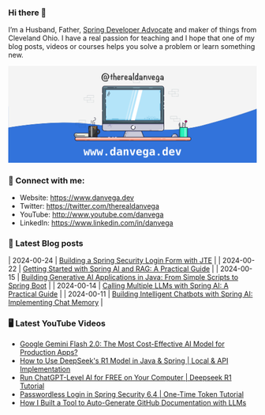 ### Hi there 👋

I’m a Husband, Father, [Spring Developer Advocate](https://tanzu.vmware.com/developer/advocates/) and maker of things from Cleveland Ohio. I have a real passion for teaching and I hope that one of my blog posts, videos or courses helps you solve a problem or learn something new.

![Profile Header](./github_profile_header.png)

### 🤝 Connect with me:

- Website: https://www.danvega.dev
- Twitter: https://twitter.com/therealdanvega
- YouTube: http://www.youtube.com/danvega
- LinkedIn: https://www.linkedin.com/in/danvega

### 📝 Latest Blog posts

<!-- BLOG-POST-LIST:START -->
| 2024-00-24 | [Building a Spring Security Login Form with JTE](https://www.danvega.dev$link) |
| 2024-00-22 | [Getting Started with Spring AI and RAG: A Practical Guide](https://www.danvega.dev$link) |
| 2024-00-15 | [Building Generative AI Applications in Java: From Simple Scripts to Spring Boot](https://www.danvega.dev$link) |
| 2024-00-14 | [Calling Multiple LLMs with Spring AI: A Practical Guide](https://www.danvega.dev$link) |
| 2024-00-11 | [Building Intelligent Chatbots with Spring AI: Implementing Chat Memory](https://www.danvega.dev$link) |<!-- BLOG-POST-LIST:END -->

### 🖥 Latest YouTube Videos

<!-- YOUTUBE:START -->
- [Google Gemini Flash 2.0: The Most Cost-Effective AI Model for Production Apps?](https://www.youtube.com/watch?v=mMLaWFx2SN8)
- [How to Use DeepSeek&#39;s R1 Model in Java &amp; Spring | Local &amp; API Implementation](https://www.youtube.com/watch?v=TWlBGA3x3cQ)
- [Run ChatGPT-Level AI for FREE on Your Computer | Deepseek R1 Tutorial](https://www.youtube.com/watch?v=DDjHLQKtV-k)
- [Passwordless Login in Spring Security 6.4 | One-Time Token Tutorial](https://www.youtube.com/watch?v=2MDrkWGUsFE)
- [How I Built a Tool to Auto-Generate GitHub Documentation with LLMs](https://www.youtube.com/watch?v=QYchuz6nBR8)
<!-- YOUTUBE:END -->
